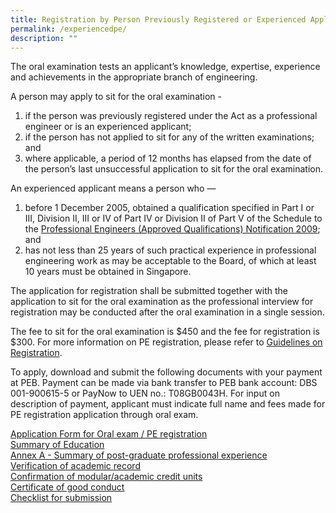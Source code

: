 ```yaml
---
title: Registration by Person Previously Registered or Experienced Applicant
permalink: /experiencedpe/
description: ""
---
```




The oral examination tests an applicant’s knowledge, expertise, experience and achievements in the appropriate branch of engineering.  
  
A person may apply to sit for the oral examination -
1. if the person was previously registered under the Act as a professional engineer or is an experienced applicant; 
2.  if the person has not applied to sit for any of the written examinations; and  
3.  where applicable, a period of 12 months has elapsed from the date of the person’s last unsuccessful application to sit for the oral examination.  

An experienced applicant means a person who —  
1. before 1 December 2005, obtained a qualification specified in Part I or III, Division II, III or IV of Part IV or Division II of Part V of the Schedule to the [Professional Engineers (Approved Qualifications) Notification 2009](/act-and-rules/); and  
2. has not less than 25 years of such practical experience in professional engineering work as may be acceptable to the Board, of which at least 10 years must be obtained in Singapore.  
  
The application for registration shall be submitted together with the application to sit for the oral examination as the professional interview for registration may be conducted after the oral examination in a single session.  
  
The fee to sit for the oral examination is $450 and the fee for registration is $300. For more information on PE registration, please refer to [Guidelines on Registration](/files/Downloads/Guidelines/RegistrationasPE.pdf).

To apply, download and submit the following documents with your payment at PEB. Payment can be made via bank transfer to PEB bank account: DBS 001-900615-5 or PayNow to UEN no.: T08GB0043H. For input on description of payment, applicant must indicate full name and fees made for PE registration application through oral exam.  
  
[Application Form for Oral exam / PE registration](https://go.gov.sg/oxu0z3)  
[Summary of Education](https://go.gov.sg/4erfoi)  
[Annex A - Summary of post-graduate professional experience](https://go.gov.sg/ksbr0t)  
[Verification of academic record](https://go.gov.sg/tct84m)  
[Confirmation of modular/academic credit units](https://go.gov.sg/r9h1au)  
[Certificate of good conduct](https://go.gov.sg/evosxf)  
[Checklist for submission](https://www.peb.gov.sg/Downloads/oral_checklist.pdf)